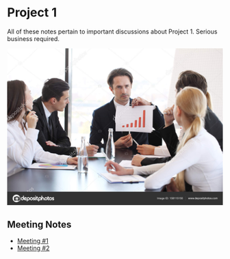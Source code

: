 # Project 1

All of these notes pertain to important discussions about Project 1. Serious business required.

![](./images/important-meeting.jpg)

## Meeting Notes
- [Meeting #1](./meeting-1-notes.md)
- [Meeting #2](./meeting-2-notes.md)